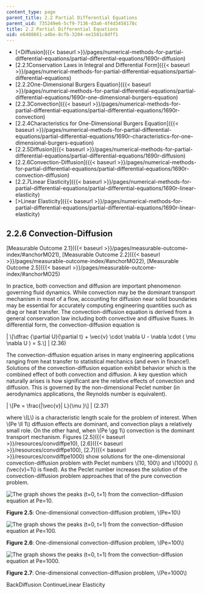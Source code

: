 ```yaml
---
content_type: page
parent_title: 2.2 Partial Differential Equations
parent_uid: 735249e6-5cf9-7136-d3a6-4f4d3458178c
title: 2.2 Partial Differential Equations
uid: e6408661-a4be-8cfb-3204-ee1581c8dff1
---
```


*   [<Diffusion]({{< baseurl >}}/pages/numerical-methods-for-partial-differential-equations/partial-differential-equations/1690r-diffusion)
*   [2.2.1Conservation Laws in Integral and Differential Form]({{< baseurl >}}/pages/numerical-methods-for-partial-differential-equations/partial-differential-equations)
*   [2.2.2One-Dimensional Burgers Equation]({{< baseurl >}}/pages/numerical-methods-for-partial-differential-equations/partial-differential-equations/1690r-one-dimensional-burgers-equation)
*   [2.2.3Convection]({{< baseurl >}}/pages/numerical-methods-for-partial-differential-equations/partial-differential-equations/1690r-convection)
*   [2.2.4Characteristics for One-Dimensional Burgers Equation]({{< baseurl >}}/pages/numerical-methods-for-partial-differential-equations/partial-differential-equations/1690r-characteristics-for-one-dimensional-burgers-equation)
*   [2.2.5Diffusion]({{< baseurl >}}/pages/numerical-methods-for-partial-differential-equations/partial-differential-equations/1690r-diffusion)
*   [2.2.6Convection-Diffusion]({{< baseurl >}}/pages/numerical-methods-for-partial-differential-equations/partial-differential-equations/1690r-convection-diffusion)
*   [2.2.7Linear Elasticity]({{< baseurl >}}/pages/numerical-methods-for-partial-differential-equations/partial-differential-equations/1690r-linear-elasticity)
*   [\>Linear Elasticity]({{< baseurl >}}/pages/numerical-methods-for-partial-differential-equations/partial-differential-equations/1690r-linear-elasticity)

2.2.6 Convection-Diffusion
--------------------------

[Measurable Outcome 2.1]({{< baseurl >}}/pages/measurable-outcome-index/#anchorMO21), [Measurable Outcome 2.2]({{< baseurl >}}/pages/measurable-outcome-index/#anchorMO22), [Measurable Outcome 2.5]({{< baseurl >}}/pages/measurable-outcome-index/#anchorMO25)

In practice, both convection and diffusion are important phenomenon governing fluid dynamics. While convection may be the dominant transport mechanism in most of a flow, accounting for diffusion near solid boundaries may be essential for accurately computing engineering quantities such as drag or heat transfer. The convection-diffusion equation is derived from a general conservation law including both convective and diffusive fluxes. In differential form, the convection-diffusion equation is

| \\\[\\dfrac {\\partial U}{\\partial t} + \\vec{v} \\cdot \\nabla U - \\nabla \\cdot ( \\mu \\nabla U ) = S.\\\] | (2.36) 

The convection-diffusion equation arises in many engineering applications ranging from heat transfer to statistical mechanics (and even in finance!). Solutions of the convection-diffusion equation exhibit behavior which is the combined effect of both convection and diffusion. A key question which naturally arises is how significant are the relative effects of convection and diffusion. This is governed by the non-dimensional Peclet number (in aerodynamics applications, the Reynolds number is equivalent).

| \\\[Pe = \\frac{&#124;\\vec{v}&#124; L}{\\mu }\\\] | (2.37) 

where \\(L\\) is a characteristic length scale for the problem of interest. When \\(Pe \\ll 1\\) diffusion effects are dominant, and convection plays a relatively small role. On the other hand, when \\(Pe \\gg 1\\) convection is the dominant transport mechanism. Figures [2.5]({{< baseurl >}}/resources/convdiffpe10), [2.6]({{< baseurl >}}/resources/convdiffpe100), [2.7]({{< baseurl >}}/resources/convdiffpe1000) show solutions for the one-dimensional convection-diffusion problem with Peclet numbers \\(10, 100\\) and \\(1000\\) (\\(\\vec{v}=1\\) is fixed). As the Peclet number increases the solution of the convection-diffusion problem approaches that of the pure convection problem.

![The graph shows the peaks (t=0, t=1) from the convection-diffusion equation at Pe=10.](BASEURL_PLACEHOLDER/resources/convdiffpe10)

**Figure 2.5**: One-dimensional convection-diffusion problem, \\(Pe=10\\)

![The graph shows the peaks (t=0, t=1) from the convection-diffusion equation at Pe=100.](BASEURL_PLACEHOLDER/resources/convdiffpe100)

**Figure 2.6**: One-dimensional convection-diffusion problem, \\(Pe=100\\)

![The graph shows the peaks (t=0, t=1) from the convection-diffusion equation at Pe=1000.](BASEURL_PLACEHOLDER/resources/convdiffpe1000)

**Figure 2.7**: One-dimensional convection-diffusion problem, \\(Pe=1000\\)

BackDiffusion ContinueLinear Elasticity